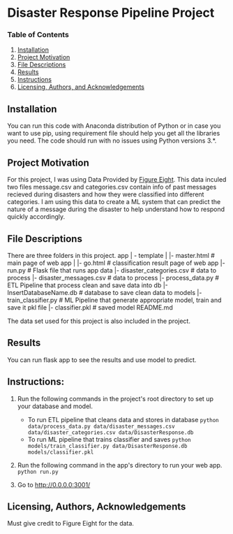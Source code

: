 # Disaster Response Pipeline Project

### Table of Contents

1. [Installation](#installation)
2. [Project Motivation](#motivation)
3. [File Descriptions](#files)
4. [Results](#results)
5. [Instructions](#instructions)
5. [Licensing, Authors, and Acknowledgements](#licensing)

## Installation <a name="installation"></a>

You can run this code with Anaconda distribution of Python or in case you want to use pip, using requirement file should help you get all the libraries you need.  The code should run with no issues using Python versions 3.*. 

## Project Motivation<a name="motivation"></a>

For this project, I was using Data Provided by [Figure Eight](https://www.figure-eight.com/). This data inculed two files message.csv and categories.csv contain info of past messages recieved during disasters and how they were classified into different categories. I am using this data to create a ML system that can predict the nature of a message during the disaster to help understand how to respond quickly accordingly.


## File Descriptions <a name="files"></a>

There are three folders in this project. 
app
| - template
| |- master.html # main page of web app
| |- go.html # classification result page of web app
|- run.py # Flask file that runs app
data
|- disaster_categories.csv # data to process
|- disaster_messages.csv # data to process
|- process_data.py # ETL Pipeline that process clean and save data into db
|- InsertDatabaseName.db # database to save clean data to
models
|- train_classifier.py # ML Pipeline that generate appropriate model, train and save it pkl file
|- classifier.pkl # saved model
README.md

The data set used for this project is also included in the project.

## Results<a name="results"></a>

You can run flask app to see the results and use model to predict.

## Instructions<a name="instructions"></a>:
1. Run the following commands in the project's root directory to set up your database and model.

    - To run ETL pipeline that cleans data and stores in database
        `python data/process_data.py data/disaster_messages.csv data/disaster_categories.csv data/DisasterResponse.db`
    - To run ML pipeline that trains classifier and saves
        `python models/train_classifier.py data/DisasterResponse.db models/classifier.pkl`

2. Run the following command in the app's directory to run your web app.
    `python run.py`

3. Go to http://0.0.0.0:3001/



## Licensing, Authors, Acknowledgements<a name="licensing"></a>

Must give credit to Figure Eight for the data.




